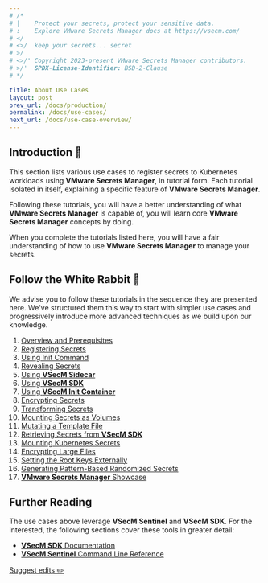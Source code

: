 ```yaml
---
# /*
# |    Protect your secrets, protect your sensitive data.
# :    Explore VMware Secrets Manager docs at https://vsecm.com/
# </
# <>/  keep your secrets... secret
# >/
# <>/' Copyright 2023-present VMware Secrets Manager contributors.
# >/'  SPDX-License-Identifier: BSD-2-Clause
# */

title: About Use Cases
layout: post
prev_url: /docs/production/
permalink: /docs/use-cases/
next_url: /docs/use-case-overview/
---
```


## Introduction 🐢

This section lists various use cases to register secrets to Kubernetes
workloads using **VMware Secrets Manager**, in tutorial form. Each tutorial isolated in
itself, explaining a specific feature of **VMware Secrets Manager**.

Following these tutorials, you will have a better understanding of what
**VMware Secrets Manager** is capable of, you will learn core **VMware Secrets Manager** concepts by doing.

When you complete the tutorials listed here, you will have a fair understanding
of how to use **VMware Secrets Manager** to manage your secrets.

## Follow the White Rabbit 🐇

We advise you to follow these tutorials in the sequence they are presented here.
We've structured them this way to start with simpler use cases and progressively
introduce more advanced techniques as we build upon our knowledge.

1. [Overview and Prerequisites](/docs/use-case-overview)
2. [Registering Secrets](/docs/use-case-registering-secrets)
3. [Using Init Command](/docs/use-case-init-command)
4. [Revealing Secrets](/docs/use-case-retrieving-secrets)
2. [Using **VSecM Sidecar**](/docs/use-case-sidecar)
3. [Using **VSecM SDK**](/docs/use-case-sdk)
4. [Using **VSecM Init Container**](/docs/use-case-init-container)
5. [Encrypting Secrets](/docs/use-case-encryption)
6. [Transforming Secrets](/docs/use-case-transformation)
7. [Mounting Secrets as Volumes](/docs/use-case-secrets-as-volumes)
8. [Mutating a Template File](/docs/use-case-in-memory-template/)
9. [Retrieving Secrets from **VSecM SDK**](/docs/use-case-sdk-retrieves-secrets/)
10. [Mounting Kubernetes Secrets](/docs/use-case-mounting-secrets-as-env-vars/)
11. [Encrypting Large Files](/docs/use-case-encrypting-large-files/)
12. [Setting the Root Keys Externally](/docs/use-case-encrypting-large-files/)
13. [Generating Pattern-Based Randomized Secrets](/docs/use-case-setting-root-key/)
14. [**VMware Secrets Manager** Showcase](/docs/use-case-showcase)

## Further Reading

The use cases above leverage **VSecM Sentinel** and **VSecM SDK**. For the
interested, the following sections cover these tools in greater detail:

* [**VSecM SDK** Documentation](/docs/sdk)
* [**VSecM Sentinel** Command Line Reference](/docs/cli)

<p class="github-button">
    <a href="https://github.com/vmware-tanzu/secrets-manager/blob/main/docs/_pages/0180-use-cases.md">
        Suggest edits ✏️
    </a>
</p>